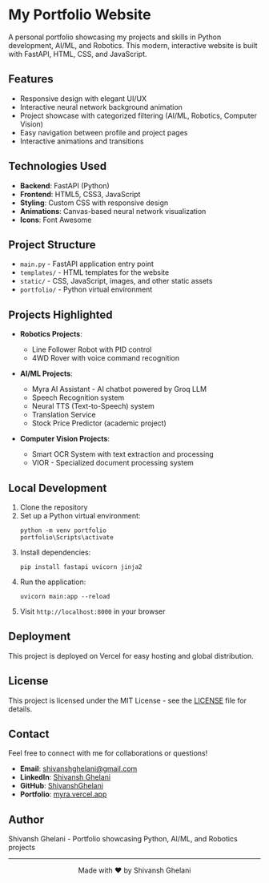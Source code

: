 # My Portfolio Website

A personal portfolio showcasing my projects and skills in Python development, AI/ML, and Robotics. This modern, interactive website is built with FastAPI, HTML, CSS, and JavaScript.

## Features

- Responsive design with elegant UI/UX
- Interactive neural network background animation
- Project showcase with categorized filtering (AI/ML, Robotics, Computer Vision)
- Easy navigation between profile and project pages
- Interactive animations and transitions

## Technologies Used

- **Backend**: FastAPI (Python)
- **Frontend**: HTML5, CSS3, JavaScript
- **Styling**: Custom CSS with responsive design
- **Animations**: Canvas-based neural network visualization
- **Icons**: Font Awesome

## Project Structure

- `main.py` - FastAPI application entry point
- `templates/` - HTML templates for the website
- `static/` - CSS, JavaScript, images, and other static assets
- `portfolio/` - Python virtual environment

## Projects Highlighted

- **Robotics Projects**:
  - Line Follower Robot with PID control
  - 4WD Rover with voice command recognition
  
- **AI/ML Projects**:
  - Myra AI Assistant - AI chatbot powered by Groq LLM
  - Speech Recognition system
  - Neural TTS (Text-to-Speech) system
  - Translation Service
  - Stock Price Predictor (academic project)
  
- **Computer Vision Projects**:
  - Smart OCR System with text extraction and processing
  - VIOR - Specialized document processing system

## Local Development

1. Clone the repository
2. Set up a Python virtual environment:
   ```
   python -m venv portfolio
   portfolio\Scripts\activate
   ```
3. Install dependencies:
   ```
   pip install fastapi uvicorn jinja2
   ```
4. Run the application:
   ```
   uvicorn main:app --reload
   ```
5. Visit `http://localhost:8000` in your browser

## Deployment

This project is deployed on Vercel for easy hosting and global distribution.

## License

This project is licensed under the MIT License - see the [LICENSE](LICENSE) file for details.

## Contact

Feel free to connect with me for collaborations or questions!

- **Email**: shivanshghelani@gmail.com
- **LinkedIn**: [Shivansh Ghelani](https://www.linkedin.com/in/shivansh-ghelani)
- **GitHub**: [ShivanshGhelani](https://github.com/ShivanshGhelani)
- **Portfolio**: [myra.vercel.app](https://myra.vercel.app)

## Author

Shivansh Ghelani - Portfolio showcasing Python, AI/ML, and Robotics projects

---

<div align="center">
Made with ❤️ by Shivansh Ghelani
</div>

